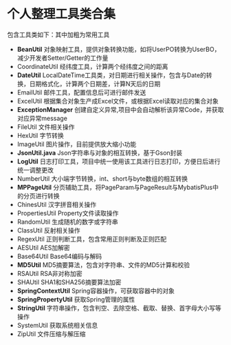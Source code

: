 # 个人整理工具类合集

包含工具类如下：其中加粗为常用工具

- **BeanUtil**
对象映射工具，提供对象转换功能，如将UserPO转换为UserBO，减少开发者Setter/Getter的工作量
- CoordinateUtil
经纬度工具，计算两个经纬度之间的距离
- **DateUtil**
LocalDateTime工具类，对日期进行相关操作，包含与Date的转换，日期格式化，计算两个日期差，计算N天后的日期
- EmailUtil
邮件工具，配置信息后可进行邮件发送
- ExcelUtil
根据集合对象生产成Excel文件，或根据Excel读取对应的集合对象
- **ExceptionManager**
创建自定义异常,项目中会自动解析该异常Code，并获取对应异常message
- FileUtil
文件相关操作
- HexUtil
字节转换
- ImageUtil
图片操作，目前提供放大缩小功能
- **JsonUtil.java**
Json字符串与对象的相互转换，基于Gson封装
- **LogUtil**
日志打印工具，项目中统一使用该工具进行日志打印，方便日后进行统一调整更改
- NumberUtil
大小端字节转换，int、short与byte数组的相互转换
- **MPPageUtil**
分页辅助工具，将PageParam与PageResult与MybatisPlus中的分页进行转换
- ChinesUtil
汉字拼音相关操作
- PropertiesUtil
Property文件读取操作
- RandomUtil
生成随机的数字或字符串
- ClassUtil
反射相关操作
- RegexUtil
正则判断工具，包含常用正则判断及正则匹配
- AESUtil
AES加解密
- Base64Util
Base64编码与解码
- **MD5Util**
MD5摘要算法，包含对字符串、文件的MD5计算和校验
- RSAUtil
RSA非对称加密
- SHAUtil
SHA1和SHA256摘要算法加密
- **SpringContextUtil**
Spring容器操作，可获取容器中的对象
- **SpringPropertyUtil**
获取Spring管理的属性
- **StringUtil**
字符串操作，包含判空、去除空格、截取、替换、首字母大小写等操作
- SystemUtil
获取系统相关信息
- ZipUtil
文件压缩与解压缩